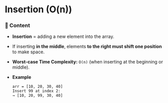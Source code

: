 # Insertion (O(n))

### 📖 Content

- **Insertion** = adding a new element into the array.
- If inserting **in the middle**, elements **to the right must shift one position** to make space.
- **Worst-case Time Complexity:** `O(n)` (when inserting at the beginning or middle).

- **Example**
  ```text
  arr = [10, 20, 30, 40]
  Insert 99 at index 2:
  → [10, 20, 99, 30, 40]
  ```
